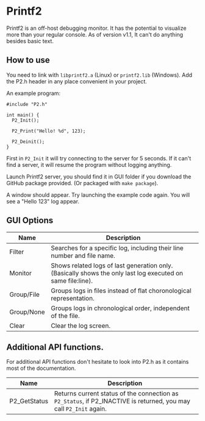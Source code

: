 # Printf2

Printf2 is an off-host debugging monitor. It has the potential to visualize 
more than your regular console. As of version v1.1, It can't do anything
besides basic text.

## How to use

You need to link with `libprintf2.a` (Linux) or `printf2.lib` (Windows). 
Add the P2.h header in any place convenient in your project.

An example program:

```
#include "P2.h"

int main() {
  P2_Init();

  P2_Print("Hello! %d", 123);

  P2_Deinit();
}
```

First in `P2_Init` it will try connecting to the server for 5 seconds.
If it can't find a server, it will resume the program without logging anything.

Launch Printf2 server, you should find it in GUI folder if you download the 
GitHub package provided. (Or packaged with `make package`).

A window should appear. Try launching the example code again.
You will see a "Hello 123" log appear.

## GUI Options

| Name       | Description
|------------|--------------------------------
| Filter     | Searches for a specific log, including their line number and file name. 
| Monitor    | Shows related logs of last generation only. (Basically shows the only last log executed on same file:line).
| Group/File | Groups logs in files instead of flat choronological representation.
| Group/None | Groups logs in chronological order, independent of the file.
| Clear      | Clear the log screen.

## Additional API functions.

For additional API functions don't hesitate to look into P2.h as it contains most of the documentation.

| Name          | Description
|---------------|--------------------------------
| P2_GetStatus  | Returns current status of the connection as `P2_Status`, if P2_INACTIVE is returned, you may call `P2_Init` again.
